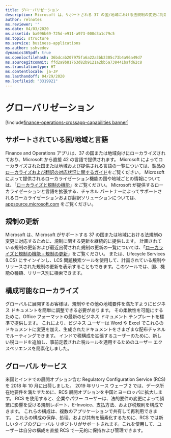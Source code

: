 ```yaml
---
title: グローバリゼーション
description: Microsoft は、サポートされる 37 の国/地域における法規制の変更に対応するために、規制に関する更新を継続的に提供します。 また、お客様は Office フォーマットでビジネス ドキュメントを簡単に調整して、現地の要件を満たし、生成されたドキュメントをさまざまな配布チャネルに送ることができます。
author: relnotes
ms.reviewer: ''
ms.date: 04/03/2020
ms.assetid: ba096b69-725d-e911-a973-000d3a1c79c5
ms.topic: structure
ms.service: business-applications
ms.author: sshvedov
dynamics365pdf: true
ms.openlocfilehash: 36bdcab207975fa6a22a3bb2305c73b4a96a49d7
ms.sourcegitcommit: ffd2a9b81763d82b9121a2bb5a738441bafd62c8
ms.translationtype: HT
ms.contentlocale: ja-JP
ms.lasthandoff: 04/29/2020
ms.locfileid: "3319921"
---
```

# <a name="globalization"></a>グローバリゼーション

[!include[finance-operations-crossapp-capabilities banner](../includes/finance-operations-crossapp-capabilities.md)]

<!--structure start-->
## <a name="supported-countriesregions-and-languages"></a>サポートされている国/地域と言語
Finance and Operations アプリは、37 の国または地域向けにローカライズされており、Microsoft から直接 42 の言語で提供されます。 Microsoft によってローカライズされた国または地域および提供される言語の一覧については、[製品のローカライズおよび翻訳の対応状況に関するガイド](https://aka.ms/dynamics_365_international_availability_deck)をご覧ください。 Microsoft によって提供されるローカライゼーション機能の国や地域ごとの情報については、「[ローカライズと規制の機能](https://docs.microsoft.com/dynamics365/unified-operations/dev-itpro/lcs-solutions/country-region?toc=/fin-and-ops/toc.json)」をご覧ください。 Microsoft が提供するローカライゼーションと言語を拡張する、チャネル パートナーによってサポートされるローカライゼーションおよび翻訳ソリューションについては、[appsource.microsoft.com](https://appsource.microsoft.com/marketplace/apps?search=localization&product=dynamics-365%3Bdynamics-365-for-finance-and-operations&page=1) をご覧ください。 

## <a name="regulatory-updates"></a>規制の更新 
Microsoft は、Microsoft がサポートする 37 の国または地域における法規制の変更に対応するために、規制に関する更新を継続的に提供します。 計画されている規制の更新および最近出荷された規制の更新の一覧については、「[ローカライズと規制の機能 - 規制の更新](https://docs.microsoft.com/dynamics365/unified-operations/financials/localizations/regulatory-updates)」をご覧ください。 または、Lifecycle Services (LCS) にサインインし、LCS 問題検索ツールを使用して、計画されている規制やリリースされた規制の更新を表示することもできます。このツールでは、国、機能の種類、リリース別に検索できます。  

## <a name="configurable-localization"></a>構成可能なローカライズ
グローバルに展開するお客様は、規制やその他の地域要件を満たすようにビジネス ドキュメントを簡単に調整できる必要があります。 その柔軟性を可能にするために、Office フォーマットの最新のビジネス ドキュメント テンプレートを標準で提供します。 これにより、ビジネス ユーザーは Word や Excel でこれらのドキュメントに変更を加え、生成されたドキュメントをさまざまな配布チャネルでルーティングできます。 インドで税構成を拡張するユーザーのために、新しい税コードを追加し、事前定義された税ルールを適用するためのユーザー エクスペリエンスを簡素化しました。

## <a name="global-services"></a>グローバル サービス
米国とインドでの展開オプション含む Regulatory Configuration Service (RCS) を 2018 年 10 月に出荷しました。 2019 年リリース ウェーブ 2 では、データ所在地要件を満たすために、RCS 展開オプションを中国とヨーロッパに拡大します。 RCS を使用すると、企業やパワー ユーザーは、法的要件の変更によって頻繁に影響を受ける規制レポート、E-Invoice、支払方法、および税規則を構成できます。 これらの構成は、複数のアプリケーションで共有して再利用できます。 これらの構成の保存、処理、および共有を簡素化するために、RCS では新しいタイプのグローバル リポジトリがサポートされます。これを使用して、ユーザーは自分の構成を直接 RCS で一元的に保持および管理できます。
<!--structure end-->



